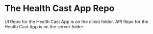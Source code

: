 # The Health Cast App Repo

UI Repo for the Health Cast App is on the client folder.
API Repo for the Health Cast App is on the server folder.
